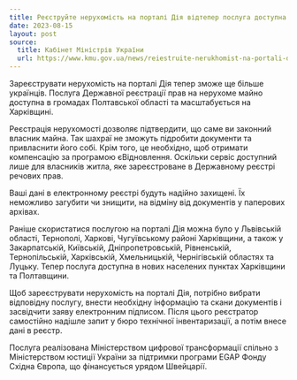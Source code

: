 ```yaml
---
title: Реєструйте нерухомість на порталі Дія відтепер послуга доступна в громадах Харківщини та Полтавщини
date: 2023-08-15
layout: post
source:
  title: Кабінет Міністрів України
  url: https://www.kmu.gov.ua/news/reiestruite-nerukhomist-na-portali-diia-vidteper-posluha-dostupna-v-hromadakh-kharkivshchyny-ta-poltavshchyny
---
```


Зареєструвати нерухомість на порталі Дія тепер зможе ще більше українців. Послуга Державної реєстрації прав на нерухоме майно доступна в громадах Полтавської області та масштабується на Харківщині.

Реєстрація нерухомості дозволяє підтвердити, що саме ви законний власник майна. Так шахраї не зможуть підробити документи та привласнити його собі. Крім того, це необхідно, щоб отримати компенсацію за програмою єВідновлення. Оскільки сервіс доступний лише для власників житла, яке зареєстроване в Державному реєстрі речових прав.

Ваші дані в електронному реєстрі будуть надійно захищені. Їх неможливо загубити чи знищити, на відміну від документів у паперових архівах.

Раніше скористатися послугою на порталі Дія можна було у Львівській області, Тернополі, Харкові, Чугуївському районі Харківщини, а також у Закарпатській, Київській, Дніпропетровській, Рівненській, Тернопільській, Харківській, Хмельницькій, Чернігівській областях та Луцьку. Тепер послуга доступна в нових населених пунктах Харківщини та Полтавщини.

Щоб зареєструвати нерухомість на порталі Дія, потрібно вибрати відповідну послугу, внести необхідну інформацію та скани документів і засвідчити заяву електронним підписом. Після цього реєстратор самостійно надішле запит у бюро технічної інвентаризації, а потім внесе дані в реєстр.

Послуга реалізована Міністерством цифрової трансформації спільно з Міністерством юстиції України за підтримки програми EGAP Фонду Східна Європа, що фінансується урядом Швейцарії.
